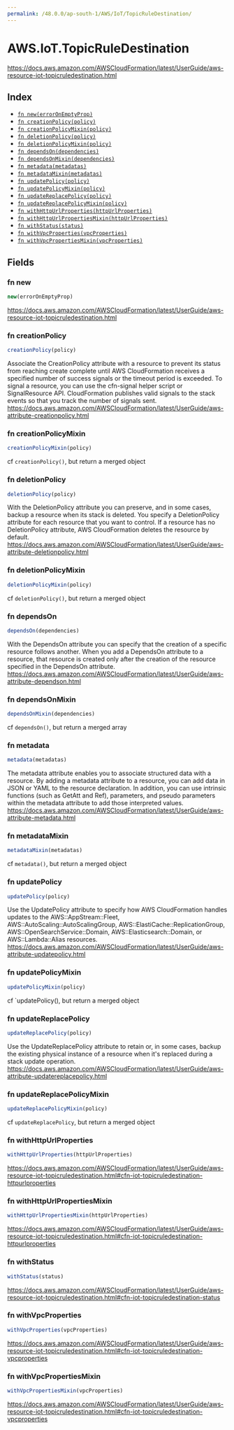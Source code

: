 ```yaml
---
permalink: /48.0.0/ap-south-1/AWS/IoT/TopicRuleDestination/
---
```


# AWS.IoT.TopicRuleDestination

https://docs.aws.amazon.com/AWSCloudFormation/latest/UserGuide/aws-resource-iot-topicruledestination.html

## Index

* [`fn new(errorOnEmptyProp)`](#fn-new)
* [`fn creationPolicy(policy)`](#fn-creationpolicy)
* [`fn creationPolicyMixin(policy)`](#fn-creationpolicymixin)
* [`fn deletionPolicy(policy)`](#fn-deletionpolicy)
* [`fn deletionPolicyMixin(policy)`](#fn-deletionpolicymixin)
* [`fn dependsOn(dependencies)`](#fn-dependson)
* [`fn dependsOnMixin(dependencies)`](#fn-dependsonmixin)
* [`fn metadata(metadatas)`](#fn-metadata)
* [`fn metadataMixin(metadatas)`](#fn-metadatamixin)
* [`fn updatePolicy(policy)`](#fn-updatepolicy)
* [`fn updatePolicyMixin(policy)`](#fn-updatepolicymixin)
* [`fn updateReplacePolicy(policy)`](#fn-updatereplacepolicy)
* [`fn updateReplacePolicyMixin(policy)`](#fn-updatereplacepolicymixin)
* [`fn withHttpUrlProperties(httpUrlProperties)`](#fn-withhttpurlproperties)
* [`fn withHttpUrlPropertiesMixin(httpUrlProperties)`](#fn-withhttpurlpropertiesmixin)
* [`fn withStatus(status)`](#fn-withstatus)
* [`fn withVpcProperties(vpcProperties)`](#fn-withvpcproperties)
* [`fn withVpcPropertiesMixin(vpcProperties)`](#fn-withvpcpropertiesmixin)

## Fields

### fn new

```ts
new(errorOnEmptyProp)
```

https://docs.aws.amazon.com/AWSCloudFormation/latest/UserGuide/aws-resource-iot-topicruledestination.html

### fn creationPolicy

```ts
creationPolicy(policy)
```

Associate the CreationPolicy attribute with a resource to prevent its status from reaching create complete until AWS CloudFormation receives a specified number of success signals or the timeout period is exceeded. To signal a resource, you can use the cfn-signal helper script or SignalResource API. CloudFormation publishes valid signals to the stack events so that you track the number of signals sent. 
https://docs.aws.amazon.com/AWSCloudFormation/latest/UserGuide/aws-attribute-creationpolicy.html

### fn creationPolicyMixin

```ts
creationPolicyMixin(policy)
```

cf `creationPolicy()`, but return a merged object

### fn deletionPolicy

```ts
deletionPolicy(policy)
```

With the DeletionPolicy attribute you can preserve, and in some cases, backup a resource when its stack is deleted. You specify a DeletionPolicy attribute for each resource that you want to control. If a resource has no DeletionPolicy attribute, AWS CloudFormation deletes the resource by default. 
https://docs.aws.amazon.com/AWSCloudFormation/latest/UserGuide/aws-attribute-deletionpolicy.html

### fn deletionPolicyMixin

```ts
deletionPolicyMixin(policy)
```

cf `deletionPolicy()`, but return a merged object

### fn dependsOn

```ts
dependsOn(dependencies)
```

With the DependsOn attribute you can specify that the creation of a specific resource follows another. When you add a DependsOn attribute to a resource, that resource is created only after the creation of the resource specified in the DependsOn attribute. 
https://docs.aws.amazon.com/AWSCloudFormation/latest/UserGuide/aws-attribute-dependson.html

### fn dependsOnMixin

```ts
dependsOnMixin(dependencies)
```

cf `dependsOn()`, but return a merged array

### fn metadata

```ts
metadata(metadatas)
```

The metadata attribute enables you to associate structured data with a resource. By adding a metadata attribute to a resource, you can add data in JSON or YAML to the resource declaration. In addition, you can use intrinsic functions (such as GetAtt and Ref), parameters, and pseudo parameters within the metadata attribute to add those interpreted values. 
https://docs.aws.amazon.com/AWSCloudFormation/latest/UserGuide/aws-attribute-metadata.html

### fn metadataMixin

```ts
metadataMixin(metadatas)
```

cf `metadata()`, but return a merged object

### fn updatePolicy

```ts
updatePolicy(policy)
```

Use the UpdatePolicy attribute to specify how AWS CloudFormation handles updates to the AWS::AppStream::Fleet, AWS::AutoScaling::AutoScalingGroup, AWS::ElastiCache::ReplicationGroup, AWS::OpenSearchService::Domain, AWS::Elasticsearch::Domain, or AWS::Lambda::Alias resources. 
https://docs.aws.amazon.com/AWSCloudFormation/latest/UserGuide/aws-attribute-updatepolicy.html

### fn updatePolicyMixin

```ts
updatePolicyMixin(policy)
```

cf `updatePolicy(), but return a merged object

### fn updateReplacePolicy

```ts
updateReplacePolicy(policy)
```

Use the UpdateReplacePolicy attribute to retain or, in some cases, backup the existing physical instance of a resource when it's replaced during a stack update operation. 
https://docs.aws.amazon.com/AWSCloudFormation/latest/UserGuide/aws-attribute-updatereplacepolicy.html

### fn updateReplacePolicyMixin

```ts
updateReplacePolicyMixin(policy)
```

cf `updateReplacePolicy`, but return a merged object

### fn withHttpUrlProperties

```ts
withHttpUrlProperties(httpUrlProperties)
```

https://docs.aws.amazon.com/AWSCloudFormation/latest/UserGuide/aws-resource-iot-topicruledestination.html#cfn-iot-topicruledestination-httpurlproperties

### fn withHttpUrlPropertiesMixin

```ts
withHttpUrlPropertiesMixin(httpUrlProperties)
```

https://docs.aws.amazon.com/AWSCloudFormation/latest/UserGuide/aws-resource-iot-topicruledestination.html#cfn-iot-topicruledestination-httpurlproperties

### fn withStatus

```ts
withStatus(status)
```

https://docs.aws.amazon.com/AWSCloudFormation/latest/UserGuide/aws-resource-iot-topicruledestination.html#cfn-iot-topicruledestination-status

### fn withVpcProperties

```ts
withVpcProperties(vpcProperties)
```

https://docs.aws.amazon.com/AWSCloudFormation/latest/UserGuide/aws-resource-iot-topicruledestination.html#cfn-iot-topicruledestination-vpcproperties

### fn withVpcPropertiesMixin

```ts
withVpcPropertiesMixin(vpcProperties)
```

https://docs.aws.amazon.com/AWSCloudFormation/latest/UserGuide/aws-resource-iot-topicruledestination.html#cfn-iot-topicruledestination-vpcproperties